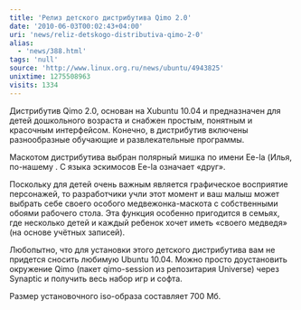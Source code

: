 ```yaml
---
title: 'Релиз детского дистрибутива Qimo 2.0'
date: '2010-06-03T00:02:43+04:00'
uri: 'news/reliz-detskogo-distributiva-qimo-2-0'
alias: 
  - 'news/388.html'
tags: 'null'
source: 'http://www.linux.org.ru/news/ubuntu/4943825'
unixtime: 1275508963
visits: 1334
---
```

Дистрибутив Qimo 2.0, основан на Xubuntu 10.04 и предназначен для детей дошкольного возраста и снабжен простым, понятным и красочным интерфейсом. Конечно, в дистрибутив включены разнообразные обучающие и развлекательные программы.

Маскотом дистрибутива выбран полярный мишка по имени Ee-la (Илья, по-нашему . С языка эскимосов Ee-la означает «друг».

Поскольку для детей очень важным является графическое восприятие персонажей, то разработчики учли этот момент и ваш малыш может выбрать себе своего особого медвежонка-маскота с собственными обоями рабочего стола. Эта функция особенно пригодится в семьях, где несколько детей и каждый ребенок хочет иметь «своего медведя» (на основе учётных записей).

Любопытно, что для установки этого детского дистрибутива вам не придется сносить любимую Ubuntu 10.04. Можно просто доустановить окружение Qimo (пакет qimo-session из репозитария Universe) через Synaptic и получить весь набор игр и софта.

Размер установочного iso-образа составляет 700 Мб.
